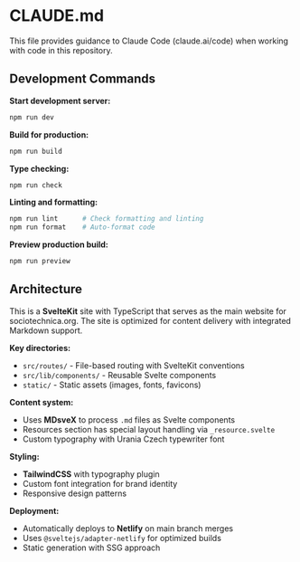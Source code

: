 # CLAUDE.md

This file provides guidance to Claude Code (claude.ai/code) when working with code in this repository.

## Development Commands

**Start development server:**
```bash
npm run dev
```

**Build for production:**
```bash
npm run build
```

**Type checking:**
```bash
npm run check
```

**Linting and formatting:**
```bash
npm run lint      # Check formatting and linting
npm run format    # Auto-format code
```

**Preview production build:**
```bash
npm run preview
```

## Architecture

This is a **SvelteKit** site with TypeScript that serves as the main website for sociotechnica.org. The site is optimized for content delivery with integrated Markdown support.

**Key directories:**
- `src/routes/` - File-based routing with SvelteKit conventions
- `src/lib/components/` - Reusable Svelte components
- `static/` - Static assets (images, fonts, favicons)

**Content system:**
- Uses **MDsveX** to process `.md` files as Svelte components
- Resources section has special layout handling via `_resource.svelte`
- Custom typography with Urania Czech typewriter font

**Styling:**
- **TailwindCSS** with typography plugin
- Custom font integration for brand identity
- Responsive design patterns

**Deployment:**
- Automatically deploys to **Netlify** on main branch merges
- Uses `@sveltejs/adapter-netlify` for optimized builds
- Static generation with SSG approach